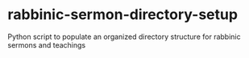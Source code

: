 # rabbinic-sermon-directory-setup
Python script to populate an organized directory structure for rabbinic sermons and teachings
